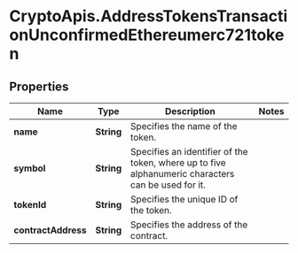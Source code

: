 # CryptoApis.AddressTokensTransactionUnconfirmedEthereumerc721token

## Properties

Name | Type | Description | Notes
------------ | ------------- | ------------- | -------------
**name** | **String** | Specifies the name of the token. | 
**symbol** | **String** | Specifies an identifier of the token, where up to five alphanumeric characters can be used for it. | 
**tokenId** | **String** | Specifies the unique ID of the token. | 
**contractAddress** | **String** | Specifies the address of the contract. | 


